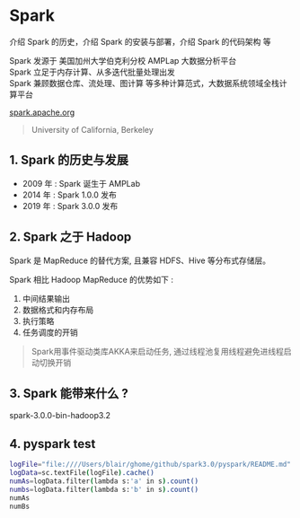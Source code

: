 # Spark

介绍 Spark 的历史，介绍 Spark 的安装与部署，介绍 Spark 的代码架构 等

<!--more-->

Spark 发源于 美国加州大学伯克利分校 AMPLap 大数据分析平台  
Spark 立足于内存计算、从多迭代批量处理出发  
Spark 兼顾数据仓库、流处理、图计算 等多种计算范式，大数据系统领域全栈计算平台  

<a href="http://spark.apache.org">spark.apache.org</a> 

> University of California, Berkeley 

## 1. Spark 的历史与发展

 - 2009 年 : Spark 诞生于 AMPLab  
 - 2014 年 : Spark 1.0.0 发布
 - 2019 年 : Spark 3.0.0 发布

## 2. Spark 之于 Hadoop
 
 Spark 是 MapReduce 的替代方案, 且兼容 HDFS、Hive 等分布式存储层。

 Spark 相比 Hadoop MapReduce 的优势如下 :

 1. 中间结果输出
 2. 数据格式和内存布局
 3. 执行策略  
 4. 任务调度的开销
    
> Spark用事件驱动类库AKKA来启动任务, 通过线程池复用线程避免进线程启动切换开销

## 3. Spark 能带来什么 ?
 
spark-3.0.0-bin-hadoop3.2

## 4. pyspark test

```bash
logFile="file:////Users/blair/ghome/github/spark3.0/pyspark/README.md"
logData=sc.textFile(logFile).cache()
numAs=logData.filter(lambda s:'a' in s).count()
numbs=logData.filter(lambda s:'b' in s).count()
numAs
numBs
```
